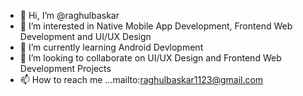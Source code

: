 - 👋 Hi, I’m @raghulbaskar
- 👀 I’m interested in Native Mobile App Development, Frontend Web Development and UI/UX Design
- 🌱 I’m currently learning Android Devlopment
- 💞️ I’m looking to collaborate on UI/UX Design and Frontend Web Development Projects
- 📫 How to reach me ...mailto:raghulbaskar1123@gmail.com


